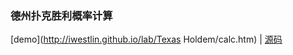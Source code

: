 ### 德州扑克胜利概率计算
[demo](http://iwestlin.github.io/lab/Texas Holdem/calc.htm) |
[源码](./Texas%20Holdem/calc.htm)
